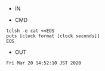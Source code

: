 - IN

- CMD

```
tclsh -e cat <<EOS
puts [clock format [clock seconds]]
EOS
```

- OUT

```
Fri Mar 20 14:52:10 JST 2020
```
